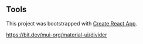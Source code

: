 ## Tools

This project was bootstrapped with [Create React App](https://github.com/facebook/create-react-app).

https://bit.dev/mui-org/material-ui/divider
